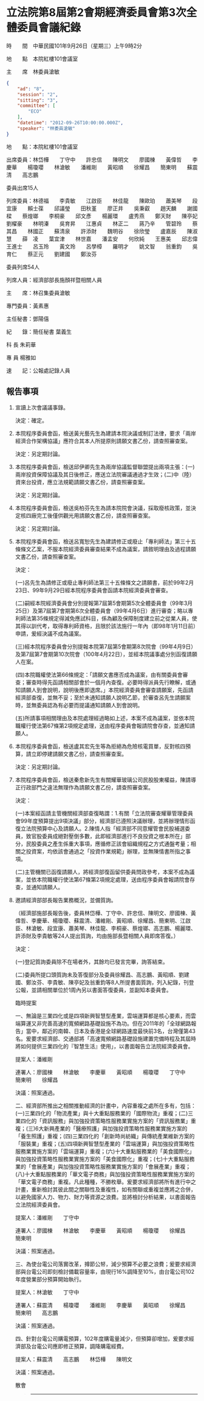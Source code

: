 # 立法院第8屆第2會期經濟委員會第3次全體委員會議紀錄

時　　間　中華民國101年9月26日（星期三）上午9時2分

地　　點　本院紅樓101會議室

主　　席　林委員滄敏

```json
{
    "ad": "8",
    "session": "2",
    "sitting": "3",
    "committee": [
        "ECO"
    ],
    "datetime": "2012-09-26T10:00:00.000Z",
    "speaker": "林委員滄敏"
}

```


地　　點：本院紅樓101會議室


出席委員：林岱樺　　丁守中　　許忠信　　陳明文　　廖國棟　　黃偉哲　　李慶華　　楊瓊瓔　　林滄敏　　潘維剛　　黃昭順　　徐耀昌　　簡東明　　蘇震清　　高志鵬


委員出席15人


列席委員：林德福　　李貴敏　　江啟臣　　林佳龍　　陳歐珀　　蕭美琴　　段宜康　　賴士葆　　邱議瑩　　田秋堇　　廖正井　　吳秉叡　　趙天麟　　謝國樑　　蔡煌瑯　　李桐豪　　邱文彥　　楊麗環　　盧秀燕　　鄭天財　　陳亭妃　　劉櫂豪　　林明溱　　吳育昇　　江惠貞　　林正二　　蔣乃辛　　管碧玲　　蔡其昌　　林國正　　蘇清泉　　許添財　　魏明谷　　徐欣瑩　　盧嘉辰　　陳淑慧　　薛　凌　　葉宜津　　林世嘉　　潘孟安　　何欣純　　王惠美　　邱志偉　　王進士　　呂玉玲　　黃文玲　　呂學樟　　羅明才　　姚文智　　翁重鈞　　吳育仁　　蔡正元　　劉建國　　鄭汝芬


委員列席54人


列席人員：經濟部部長施顏祥暨相關人員


主　　席：林召集委員滄敏


專門委員：黃素惠


主任秘書：鄧陽僖


紀　　錄：簡任秘書 葉義生


科    長 朱莉華


專    員 楊雅如


速　　記：公報處記錄人員


## 報告事項


1. 宣讀上次會議議事錄。

    決定：確定。

2. 本院程序委員會函，檢送黃光藝先生為建請本院決議或制訂法律，要求「兩岸經濟合作架構協議」應符合其本人所提原則請願文書乙份，請查照審查案。

    決定：另定期討論。

3. 本院程序委員會函，檢送邱伊卿先生為兩岸協議監督聯盟提出兩項主張：(一)兩岸投資保障協議及其日後修正，應送立法院審議通過才生效；(二)中（陸）資來台投資，應立法規範請願文書乙份，請查照審查案。

    決定：另定期討論。

4. 本院程序委員會函，檢送吳柏芬先生為請本院院會決議，採取廢核政策，並決定核四廠完工後僅供觀光用請願文書乙份，請查照審查案。

    決定：另定期討論。

5. 本院程序委員會函，檢送呂寬恕先生為建請修正或廢止「專利師法」第三十五條條文乙案，不服本院經濟委員審查結果不成為議案，請敘明理由及過程請願文書乙份，請查照審查案。

    決定：

    (一)呂先生為請修正或廢止專利師法第三十五條條文之請願書，前於99年2月23日、99年9月29日經本院程序委員會函請本院經濟委員會審查。

    (二)嗣經本院經濟委員會分別提報第7屆第5會期第5次全體委員會（99年3月25日）及第7屆第7會期第6次全體委員會（99年4月6日）進行審查；略以專利師法第35條規定得減免應試科目，係為顧及保障制度建立前之從業人員，使其得以訓代考，取得專利師資格，且限於該法施行一年內（即98年1月11日前）申請，爰經決議不成為議案。

    (三)經本院程序委員會分別提報本院第7屆第5會期第8次院會（99年4月9日）及第7屆第7會期第10次院會（100年4月22日），並經本院議事處分別函復請願人在案。

    (四)本院職權使法第66條規定：「請願文書應否成為議案，由有關委員會審查；審查時得先函請相關部會於一個月內查復。必要時得派員先行瞭解，或通知請願人到會說明，說明後應即退席。」本院經濟委員會審查請願案，先函請經濟部查復，並無不妥；至於未通知請願人說明乙節，於審查呂先生請願案時，並無委員認為有必要而提議通知請願人到會說明。

    (五)所請事項相關理由及本院處理經過略如上述，本案不成為議案，並依本院職權行使法第67條第2項規定處理，送由程序委員會報請院會存查，並通知請願人。

6. 本院程序委員會函，檢送盧其宏先生等為拒絕為危險核電買單，反對核四預算，請立即停建請願文書乙份，請查照審查案。

    決定：另定期討論。

7. 本院程序委員會函，檢送秦愈新先生有關耀華玻璃公司民股股東權益，陳請導正行政部門之違法無理作為請願文書乙份，請查照審查案。

    決定：

    (一)本案經函請主管機關經濟部查復略謂：1.有關「立法院審查耀華管理委員會99年度預算提出9項決議」部分，經濟部已遵照決議辦理，並將辦理情形函復立法院預算中心及請願人。2.陳情人指「經濟部不同意耀管會民股補選委員，致官股委員成絕對壓倒多數，此即經濟部進行不良投資之根本所在」部分，民股委員之產生係重大事項，應循修正該會組織規程之方式通盤考量；相關之投資案，均依該會通過之「投資作業規範」辦理，並無陳情書所指之事項。

    (二)主管機關已函復請願人，將經濟部復函留供委員問政參考，本案不成為議案，並依本院職權行使法第67條第2項規定處理，送由程序委員會報請院會存查，並通知請願人。

8. 邀請經濟部部長報告業務概況，並備質詢。

    （經濟部施部長報告後，委員林岱樺、丁守中、許忠信、陳明文、廖國棟、黃偉哲、李慶華、楊瓊瓔、蘇震清、潘維剛、黃昭順、徐耀昌、簡東明、江啟臣、林滄敏、段宜康、蕭美琴、林佳龍、李桐豪、蔡煌瑯、高志鵬、楊麗環、許添財及李貴敏等24人提出質詢，均由施部長暨相關人員即席答復。）

    決定：

    (一)登記質詢委員除不在場者外，其餘均已發言完畢，詢答結束。

    (二)委員所提口頭質詢未及答復部分及委員徐耀昌、高志鵬、黃昭順、劉建國、鄭汝芬、李貴敏、陳亭妃及翁重鈞等8人所提書面質詢，列入紀錄，刊登公報，並請相關單位於1周內另以書面答復委員，並副知本委員會。

    臨時提案

    一、無論是三業四化或是四項新興智慧型產業，雲端運算都是核心要素，而雲端算運又非完善高速的寬頻網路基礎設施不為功。但在2011年的「全球網路報告」當中，鄰近的南韓、日本及香港是全球網路速度最快前3名，台灣僅第43名。爰要求經濟部、交通部將「高速寬頻網路基礎設施建置完備時程及其屆時將如何提供三業四化的『智慧生活』使用」，以書面報告立法院經濟委員會。

    提案人：潘維剛

    連署人：廖國棟　　林滄敏　　李慶華　　黃昭順　　楊瓊瓔　　丁守中　　簡東明　　徐耀昌

    決議：照案通過。

    二、經濟部所推出之相關推動經濟的計畫中，內容重複之處所在多有，包括：(一)三業四化的「物流產業」與十大重點服務業的「國際物流」重複；(二)三業四化的「資訊服務」與加強投資策略性服務業實施方案的「資訊服務業」重複；(三)6大新興產業的「醫療照護」與加強投資策略性服務業實施方案的「養生照護」重複；(四)三業四化的「創新時尚紡織」與傳統產業維新方案的「服裝業」重複；(五)四項新興智慧型產業的「雲端運算」與加強投資策略性服務業實施方案的「雲端運算」重複；(六)十大重點服務業的「美食國際化」與加強投資策略性服務業實施方案的「美食國際化」重複；(七)十大重點服務業的「會展產業」與加強投資策略性服務業實施方案的「會展產業」重複；(八)十大重點服務業的「華文電子商務」與加強投資策略性服務業實施方案的「華文電子商務」重複。凡此種種，不勝枚舉。爰要求經濟部將所有進行中之計畫，重新檢討其彼此間之關聯性及重複性，如有關聯或重複並應將之合併，以避免國家人力、物力、財力等資源之浪費。並將檢討分析結果，以書面報告立法院經濟委員會。

    提案人：潘維剛　　丁守中

    連署人：廖國棟　　林滄敏　　李慶華　　黃昭順　　楊瓊瓔　　徐耀昌　　簡東明

    決議：照案通過。

    三、為使台電公司落實改革，撙節公帑，減少預算不必要之浪費；爰要求經濟部與台電公司即刻檢討備載容量率，由現行16%調降至10%，由台電公司102年度營業部分預算開始執行。

    提案人：林滄敏　　丁守中

    連署人：蘇震清　　楊瓊瓔　　潘維剛　　李慶華　　黃昭順　　徐耀昌　　簡東明　　高志鵬

    決議：照案通過。

    四、針對台電公司購電預算，102年度購電量減少，但預算卻增加，爰要求經濟部及台電公司應即修正預算，調降購電經費。

    提案人：蘇震清　　高志鵬　　林岱樺　　陳明文

    決議：照案通過。

    散會

    > * * *

